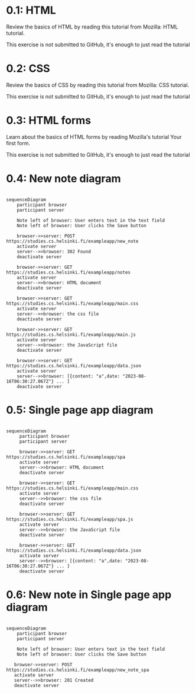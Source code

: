 # 0.1: HTML
Review the basics of HTML by reading this tutorial from Mozilla: HTML tutorial.

This exercise is not submitted to GitHub, it's enough to just read the tutorial


# 0.2: CSS
Review the basics of CSS by reading this tutorial from Mozilla: CSS tutorial.

This exercise is not submitted to GitHub, it's enough to just read the tutorial


# 0.3: HTML forms
Learn about the basics of HTML forms by reading Mozilla's tutorial Your first form.

This exercise is not submitted to GitHub, it's enough to just read the tutorial

# 0.4: New note diagram

```mermaid

sequenceDiagram
    participant browser
    participant server

    Note left of browser: User enters text in the text field
    Note left of browser: User clicks the Save button

    browser->>server: POST https://studies.cs.helsinki.fi/exampleapp/new_note
    activate server
    server-->>browser: 302 Found
    deactivate server

    browser->>server: GET https://studies.cs.helsinki.fi/exampleapp/notes
    activate server
    server-->>browser: HTML document
    deactivate server

    browser->>server: GET https://studies.cs.helsinki.fi/exampleapp/main.css
    activate server
    server-->>browser: the css file
    deactivate server

    browser->>server: GET https://studies.cs.helsinki.fi/exampleapp/main.js
    activate server
    server-->>browser: the JavaScript file
    deactivate server

    browser->>server: GET https://studies.cs.helsinki.fi/exampleapp/data.json
    activate server
    server-->>browser: [{content: "a",date: "2023-08-16T06:30:27.067Z"} ... ]
    deactivate server

```

# 0.5: Single page app diagram
```mermaid

sequenceDiagram
     participant browser
     participant server

     browser->>server: GET https://studies.cs.helsinki.fi/exampleapp/spa
     activate server
     server-->>browser: HTML document
     deactivate server

     browser->>server: GET https://studies.cs.helsinki.fi/exampleapp/main.css
     activate server
     server-->>browser: the css file
     deactivate server

     browser->>server: GET https://studies.cs.helsinki.fi/exampleapp/spa.js
     activate server
     server-->>browser: the JavaScript file
     deactivate server

     browser->>server: GET https://studies.cs.helsinki.fi/exampleapp/data.json
     activate server
     server-->>browser: [{content: "a",date: "2023-08-16T06:30:27.067Z"} ... ]
     deactivate server

```
# 0.6: New note in Single page app diagram
```mermaid

sequenceDiagram
    participant browser
    participant server

    Note left of browser: User enters text in the text field
    Note left of browser: User clicks the Save button

   browser->>server: POST https://studies.cs.helsinki.fi/exampleapp/new_note_spa
   activate server
   server-->>browser: 201 Created
   deactivate server

```
